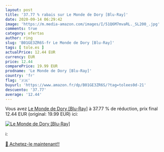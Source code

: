```yaml
---
layout: post
title: '37.77 % rabais sur Le Monde de Dory [Blu-Ray]'
date: 2020-09-14 06:29:42
image: 'https://m.media-amazon.com/images/I/51Q6M7mvaRL._SL200_.jpg'
comments: true
category: ofertas
author: ring
slug: 'B01GE3ZR6S-fr Le Monde de Dory [Blu-Ray]'
tags: [ tole.es ]
actualPrice: 12.44 EUR
currency: EUR
price: 12.44
comparePrice: 19.99 EUR
prodname: 'Le Monde de Dory [Blu-Ray]'
country: 'fr'
flag: '🇫🇷'
buyurl: 'https://www.amazon.fr/dp/B01GE3ZR6S/?tag=tolees0d-21'
descuento: '37.77'
average: '12.44'
---
```


Vous avez [Le Monde de Dory [Blu-Ray]](https://www.amazon.fr/dp/B01GE3ZR6S/?tag=tolees0d-21)  à  37.77 % de réduction, prix final  12.44 EUR (original: 19.99 EUR) ici:

[![Le Monde de Dory [Blu-Ray]](https://m.media-amazon.com/images/I/51Q6M7mvaRL._SL200_.jpg)](https://www.amazon.fr/dp/B01GE3ZR6S/?tag=tolees0d-21)

ℹ️:


[🛒 Achetez-le maintenant!!](https://www.amazon.fr/dp/B01GE3ZR6S/?tag=tolees0d-21)
